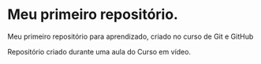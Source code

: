 # Meu primeiro repositório.
 Meu primeiro repositório para aprendizado, criado no curso de Git e GitHub 

 Repositório criado durante uma aula do Curso em vídeo.